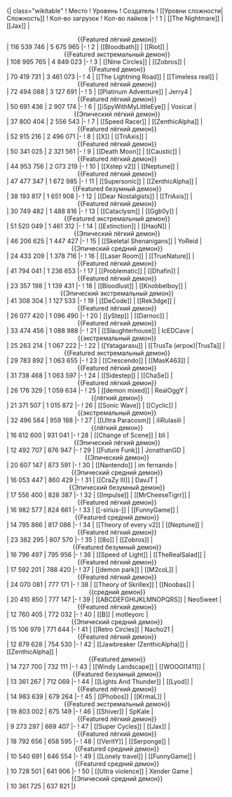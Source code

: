 {| class="wikitable"
! Место
! Уровень
! Создатель
! [[Уровни сложности|Сложность]]
! Кол-во загрузок
! Кол-во лайков
|-
! 1
| [[The Nightmare]]
| [[Jax]]
| <center>{{Featured лёгкий демон}}</center>
| 116 539 746
| 5 675 965
|-
! 2
| [[Bloodbath]]
| [[Riot]]
| <center>{{Featured экстремальный демон}}</center>
| 108 995 765
| 4 849 023
|-
! 3
| [[Nine Circles]]
| [[Zobros]]
| <center>{{Featured демон}}</center>
| 70 419 731
| 3 461 073
|-
! 4
| [[The Lightning Road]]
| [[Timeless real]]
| <center>{{Featured лёгкий демон}}</center>
| 72 494 088
| 3 127 691
|-
! 5
| [[Platinum Adventure]]
| Jerry4
| <center>{{Featured лёгкий демон}}</center>
| 50 691 436
| 2 907 174
|-
! 6
| [[iSpyWithMyLittleEye]]
| Voxicat
| <center>{{Эпический лёгкий демон}}</center>
| 37 800 404
| 2 556 543
|-
! 7
| [[Speed Racer]]
| [[ZenthicAlpha]]
| <center>{{Featured лёгкий демон}}</center>
| 52 915 216
| 2 496 071
|-
! 8
| [[X]]
| [[TriAxis]]
| <center>{{Featured лёгкий демон}}</center>
| 50 341 025
| 2 321 561
|-
! 9
| [[Death Moon]]
| [[Caustic]]
| <center>{{Featured лёгкий демон}}</center>
| 44 953 756
| 2 073 219
|-
! 10
| [[Xstep v2]]
| [[Neptune]]
| <center>{{Featured лёгкий демон}}</center>
| 47 477 347
| 1 672 985
|-
! 11
| [[Supersonic]]
| [[ZenthicAlpha]]
| <center>{{Featured безумный демон}}</center>
| 38 193 817
| 1 651 908
|-
! 12
| [[Dear Nostalgists]]
| [[TriAxis]]
| <center>{{Featured лёгкий демон}}</center>
| 30 749 482
| 1 488 816
|-
! 13
| [[Cataclysm]]
| [[Ggb0y]]
| <center>{{Featured экстремальный демон}}</center>
| 51 520 049
| 1 461 312
|-
! 14
| [[Extinction]]
| [[HaoN]]
| <center>{{Эпический лёгкий демон}}</center>
| 46 206 625
| 1 447 427
|-
! 15
| [[Skeletal Shenanigans]]
| YoReid
| <center>{{Эпический средний демон}}</center>
| 24 433 209
| 1 378 716
|-
! 16
| [[Laser Room]]
| [[TrueNature]]
| <center>{{Featured лёгкий демон}}</center>
| 41 794 041
| 1 236 653
|-
! 17
| [[Problematic]]
| [[Dhafin]]
| <center>{{Featured лёгкий демон}}</center>
| 23 357 198
| 1 139 431
|-
! 18
| [[Bloodlust]]
| [[Knobbelboy]]
| <center>{{Эпический экстремальный демон}}</center>
| 41 308 304
| 1 127 533
|-
! 19
| [[DeCode]]
| [[Rek3dge]]
| <center>{{Featured лёгкий демон}}</center>
| 26 077 420
| 1 096 490
|-
! 20
| [[yStep]]
| [[Darnoc]]
| <center>{{Featured лёгкий демон}}</center>
| 33 474 456
| 1 088 988
|-
! 21
| [[Slaughterhouse]]
| IcEDCave
| <center>{{экстремальный демон}}</center>
| 25 263 214
| 1 067 222
|-
! 22
| [[Yatagarasu]]
| [[TrusTa (игрок)|TrusTa]]
| <center>{{Featured экстремальный демон}}</center>
| 29 783 892
| 1 063 655
|-
! 23
| [[Crescendo]]
| [[MasK463]]
| <center>{{Featured лёгкий демон}}</center>
| 31 738 468
| 1 063 597
|-
! 24
| [[Sidestep]]
| [[ChaSe]]
| <center>{{Featured лёгкий демон}}</center>
| 26 176 329
| 1 059 634
|-
! 25
| [[demon mixed]]
| RealOggY
| <center>{{лёгкий демон}}</center>
| 21 371 507
| 1 015 872
|-
! 26
| [[Sonic Wave]]
| [[Cyclic]]
| <center>{{экстремальный демон}}</center>
| 32 496 584
| 959 188
|-
! 27
| [[Ultra Paracosm]]
| iIiRulasiIi
| <center>{{лёгкий демон}}</center>
| 16 612 600
| 931 041
|-
! 28
| [[Change of Scene]]
| bli
| <center>{{Эпический лёгкий демон}}</center>
| 12 492 707
| 876 947
|-
! 29
| [[Future Funk]]
| JonathanGD
| <center>{{Эпический демон}}</center>
| 20 607 147
| 873 591
|-
! 30
| [[Nantendo]]
| im fernando
| <center>{{Эпический средний демон}}</center>
| 16 053 447
| 860 429
|-
! 31
| [[CraZy III]]
| DavJT
| <center>{{Эпический безумный демон}}</center>
| 17 556 400
| 828 387
|-
! 32
| [[Impulse]]
| [[MrCheeseTigrr]]
| <center>{{Featured лёгкий демон}}</center>
| 16 982 577
| 824 661
|-
! 33
| [[-sirius-]]
| [[FunnyGame]]
| <center>{{Featured средний демон}}</center>
| 14 795 866
| 817 086
|-
! 34
| [[Theory of every v2]]
| [[Neptune]]
| <center>{{Featured лёгкий демон}}</center>
| 23 382 295
| 807 570
|-
! 35
| [[8o]]
| [[Zobros]]
| <center>{{Featured безумный демон}}</center>
| 16 796 497
| 795 956
|-
! 36
| [[Speed of Light]]
| [[TheRealSalad]]
| <center>{{Featured лёгкий демон}}</center>
| 17 592 201
| 788 420
|-
! 37
| [[demon park]]
| [[M2coL]]
| <center>{{Featured лёгкий демон}}</center>
| 24 070 081
| 777 171
|-
! 38
| [[Theory of Skrillex]]
| [[Noobas]]
| <center>{{средний демон}}</center>
| 20 410 850
| 777 147
|-
! 39
| [[ABCDEFGHIJKLMNOPQRS]]
| NeoSweet
| <center>{{Featured лёгкий демон}}</center>
| 12 760 405
| 772 032
|-
! 40
| [[B]]
| motleyorc
| <center>{{Эпический средний демон}}</center>
| 15 106 979
| 771 644
|-
! 41
| [[Retro Circles]]
| Nacho21
| <center>{{Featured лёгкий демон}}</center>
| 12 879 628
| 754 530
|-
! 42
| [[Jawbreaker (ZenthicAlpha)]]
| [[ZenthicAlpha]]
| <center>{{Featured демон}}</center>
| 14 727 700
| 732 111
|-
! 43
| [[Windy Landscape]]
| [[WOOGI1411]]
| <center>{{Featured безумный демон}}</center>
| 13 361 267
| 712 069
|-
! 44
| [[Lights And Thunder]]
| [[Lyod]]
| <center>{{Featured лёгкий демон}}</center>
| 14 983 639
| 679 264
|-
! 45
| [[Phobos]]
| [[KrmaL]]
| <center>{{Featured экстремальный демон}}</center>
| 19 803 002
| 675 149
|-
! 46
| [[Shiver]]
| SpKale
| <center>{{Featured лёгкий демон}}</center>
| 9 273 297
| 669 407
|-
! 47
| [[Super Cycles]]
| [[Jax]]
| <center>{{Featured лёгкий демон}}</center>
| 18 792 656
| 658 595
|-
! 48
| [[VeritY]]
| [[Serponge]]
| <center>{{Featured средний демон}}</center>
| 10 540 691
| 646 554
|-
! 49
| [[Lonely travel]]
| [[FunnyGame]]
| <center>{{Featured средний демон}}</center>
| 10 728 501
| 641 906
|-
! 50
| [[Ultra violence]]
| Xender Game
| <center>{{Эпический средний демон}}</center>
| 10 361 725
| 637 821
|}